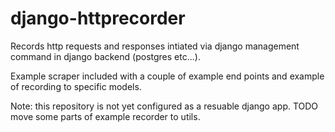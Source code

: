 # django-httprecorder
Records http requests and responses intiated via django management command in django backend (postgres etc...).

Example scraper included with a couple of example end points and example of recording to specific models.


Note: this repository is not yet configured as a resuable django app.
TODO move some parts of example recorder to utils. 
